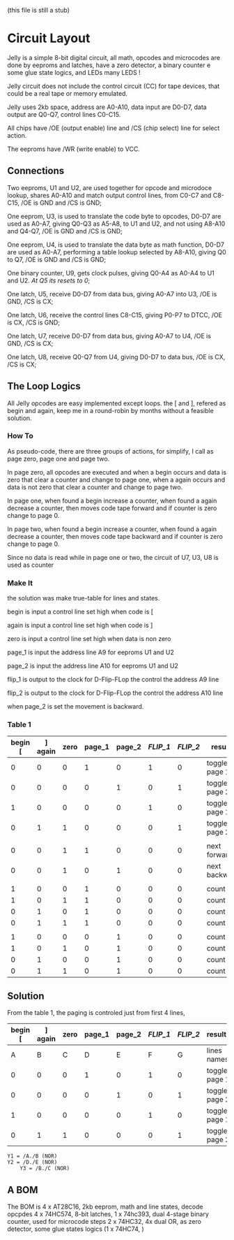 (this file is still a stub)

# Circuit Layout

Jelly is a simple 8-bit digital circuit, all math, opcodes and microcodes are done by eeproms and latches, have a zero detector, a binary counter e some glue state logics, and LEDs many LEDS ! 

Jelly circuit does not include the control circuit (CC) for tape devices, that could be a real tape or memory emulated.

Jelly uses 2kb space, address are A0-A10, data input are D0-D7, data output are Q0-Q7, control lines C0-C15. 

All chips have /OE (output enable) line and /CS (chip select) line for select action. 

The eeproms have /WR (write enable) to VCC.

## Connections

Two eeproms, U1 and U2, are used together for opcode and microdoce lookup, shares A0-A10 and match output control lines, from C0-C7 and C8-C15, /OE is GND and /CS is GND;

One eeprom, U3, is used to translate the code byte to opcodes, D0-D7 are used as A0-A7, giving Q0-Q3 as A5-A8, to U1 and U2, and not using A8-A10 and Q4-Q7, /OE is GND and /CS is GND;

One eeprom, U4, is used to translate the data byte as math function, D0-D7 are used as A0-A7, performing a table lookup selected by A8-A10, giving Q0 to Q7, /OE is GND and /CS is GND;

One binary counter, U9, gets clock pulses, giving Q0-A4 as A0-A4 to U1 and U2. _At Q5 its resets to 0_;

One latch, U5, receive D0-D7 from data bus, giving A0-A7 into U3, /OE is GND, /CS is CX;

One latch, U6, receive the control lines C8-C15, giving P0-P7 to DTCC, /OE is CX, /CS is GND;

One latch, U7, receive D0-D7 from data bus, giving A0-A7 to U4, /OE is GND, /CS is CX;

One latch, U8, receive Q0-Q7 from U4, giving D0-D7 to data bus, /OE is CX, /CS is CX;

## The Loop Logics

All Jelly opcodes are easy implemented except loops. the [ and ],  refered  as begin and again, keep me in a round-robin by months without a feasible solution.

### How To

As  pseudo-code, there are three groups of actions, for simplify, I call as page zero, page one and page two.

In page zero, all opcodes are executed and when a begin occurs and data is zero that clear a counter and change to page one, when a again occurs and data is not zero that clear  a counter and change to page two.

In page one, when found a begin increase a counter, when found a again decrease a counter,  then moves code tape forward and if counter is zero change to page 0.

In page two, when found a begin increase a counter, when found a again decrease a counter, then moves code tape backward and if counter is zero change to page 0.

Since no data is read while in page one or two, the circuit of U7, U3, U8 is used as counter

### Make It

the solution was make  true-table for lines and states.

begin is input a control line set high when code is [

again is input a control line set high when code is ]

zero is input a control line set high when data is non zero

page_1 is input the address line A9 for eeproms U1 and U2

page_2 is input the address line A10 for eeproms U1 and U2

flip_1 is output to the clock for D-Flip-FLop the control the address A9 line

flip_2 is output to the clock for D-Flip-FLop the control the address A10 line

when page_2 is set the movement is backward.

### Table 1

   | begin \[ | \] again | zero	| page_1 | page_2 | _FLIP_1_ | _FLIP_2_ | results |
   | --- | --- | --- | --- | --- | --- | --- | --- |
   | 0 | 0 | 0 | 1 | 0 | 1 | 0 | toggle page 1 |
   | 0 | 0 | 0 | 0 | 1 | 0 | 1 | toggle page 2 |
   | 1  | 0 | 0 | 0 | 0 | 1 | 0 | toggle page 1 |
   | 0 | 1 | 1 | 0 | 0 | 0 | 1 | toggle page 2 |
   |  |  |  |  |  |  |  |  |
   | 0 | 0 | 1 | 1 | 0 | 0 | 0 | next forward |
   | 0 | 0 | 1 | 0 | 1 | 0 | 0 | next backward |
   |  |  |  |  |  |  |  |  |
   | 1 | 0 | 0 | 1 | 0 | 0 | 0 | count + 1 |
   | 1 | 0 | 1 | 1 | 0 | 0 | 0 | count + 1 |
   | 0 | 1 | 0 | 1 | 0 | 0 | 0 | count - 1 |
   | 0 | 1 | 1 | 1 | 0 | 0 | 0 | count - 1 |
   |  |  |  |  |  |  |  |  |
   | 1 | 0 | 0 | 0 | 1 | 0 | 0 | count + 1 |
   | 1 | 0 | 1 | 0 | 1 | 0 | 0 | count + 1 |
   | 0 | 1 | 0 | 0 | 1 | 0 | 0 | count - 1 |
   | 0 | 1 | 1 | 0 | 1 | 0 | 0 | count - 1 |

## Solution

From the table 1, the paging is controled just from first 4 lines,

  
   | begin \[ | \] again | zero | page_1 | page_2 | _FLIP_1_ | _FLIP_2_ | results |
   | --- | --- | --- | --- | --- | --- | --- | --- |
   | A | B | C | D | E | F | G | lines names | 
   | 0 | 0 | 0 | 1 | 0 | 1 | 0 | toggle page 1 |
   | 0 | 0 | 0 | 0 | 1 | 0 | 1 | toggle page 2 |
   | 1 | 0 | 0 | 0 | 0 | 1 | 0 | toggle page 1 |
   | 0 | 1 | 1 | 0 | 0 | 0 | 1 | toggle page 2 |

   	Y1 = /A./B (NOR) 
   	Y2 = /D./E (NOR)
    	Y3 = /B./C (NOR)
     

## A BOM    

The BOM is 
4 x AT28C16, 2kb eeprom, math and line states, decode opcpdes 
4 x 74HC574, 8-bit latches, 
1 x 74hc393, dual 4-stage binary counter, used for microcode steps 
2 x 74HC32, 4x dual OR, as zero detector,
some glue states logics (1 x 74HC74, )
